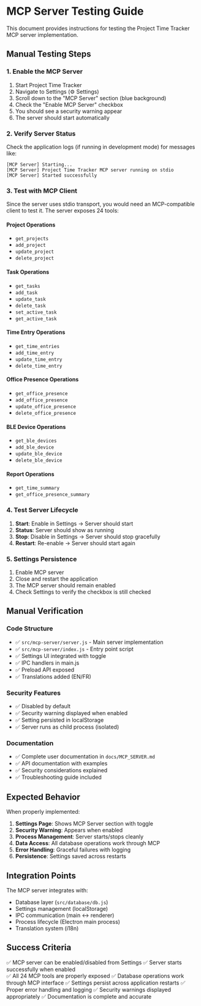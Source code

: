 # MCP Server Testing Guide

This document provides instructions for testing the Project Time Tracker MCP server implementation.

## Manual Testing Steps

### 1. Enable the MCP Server

1. Start Project Time Tracker
2. Navigate to Settings (⚙️ Settings)
3. Scroll down to the "MCP Server" section (blue background)
4. Check the "Enable MCP Server" checkbox
5. You should see a security warning appear
6. The server should start automatically

### 2. Verify Server Status

Check the application logs (if running in development mode) for messages like:
```
[MCP Server] Starting...
[MCP Server] Project Time Tracker MCP server running on stdio
[MCP Server] Started successfully
```

### 3. Test with MCP Client

Since the server uses stdio transport, you would need an MCP-compatible client to test it. The server exposes 24 tools:

#### Project Operations
- `get_projects`
- `add_project` 
- `update_project`
- `delete_project`

#### Task Operations  
- `get_tasks`
- `add_task`
- `update_task` 
- `delete_task`
- `set_active_task`
- `get_active_task`

#### Time Entry Operations
- `get_time_entries`
- `add_time_entry`
- `update_time_entry`
- `delete_time_entry`

#### Office Presence Operations
- `get_office_presence`
- `add_office_presence`
- `update_office_presence`
- `delete_office_presence`

#### BLE Device Operations
- `get_ble_devices`
- `add_ble_device`
- `update_ble_device`
- `delete_ble_device`

#### Report Operations
- `get_time_summary`
- `get_office_presence_summary`

### 4. Test Server Lifecycle

1. **Start**: Enable in Settings → Server should start
2. **Status**: Server should show as running
3. **Stop**: Disable in Settings → Server should stop gracefully
4. **Restart**: Re-enable → Server should start again

### 5. Settings Persistence

1. Enable MCP server
2. Close and restart the application
3. The MCP server should remain enabled
4. Check Settings to verify the checkbox is still checked

## Manual Verification

### Code Structure
- ✅ `src/mcp-server/server.js` - Main server implementation
- ✅ `src/mcp-server/index.js` - Entry point script
- ✅ Settings UI integrated with toggle
- ✅ IPC handlers in main.js
- ✅ Preload API exposed
- ✅ Translations added (EN/FR)

### Security Features
- ✅ Disabled by default
- ✅ Security warning displayed when enabled
- ✅ Setting persisted in localStorage
- ✅ Server runs as child process (isolated)

### Documentation
- ✅ Complete user documentation in `docs/MCP_SERVER.md`
- ✅ API documentation with examples
- ✅ Security considerations explained
- ✅ Troubleshooting guide included

## Expected Behavior

When properly implemented:

1. **Settings Page**: Shows MCP Server section with toggle
2. **Security Warning**: Appears when enabled
3. **Process Management**: Server starts/stops cleanly
4. **Data Access**: All database operations work through MCP
5. **Error Handling**: Graceful failures with logging
6. **Persistence**: Settings saved across restarts

## Integration Points

The MCP server integrates with:
- Database layer (`src/database/db.js`)
- Settings management (localStorage)
- IPC communication (main ↔ renderer)
- Process lifecycle (Electron main process)
- Translation system (i18n)

## Success Criteria

✅ MCP server can be enabled/disabled from Settings
✅ Server starts successfully when enabled  
✅ All 24 MCP tools are properly exposed
✅ Database operations work through MCP interface
✅ Settings persist across application restarts
✅ Proper error handling and logging
✅ Security warnings displayed appropriately
✅ Documentation is complete and accurate